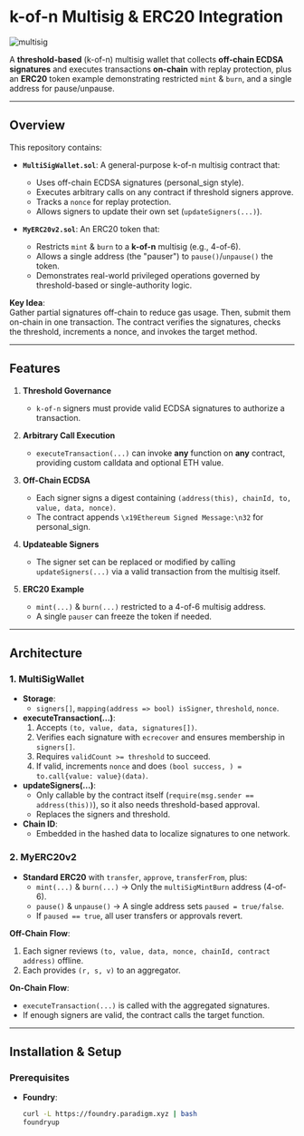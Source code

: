 # k-of-n Multisig & ERC20 Integration
![multisig](https://github.com/user-attachments/assets/e5e8774f-966e-4215-ae5a-72404fe80fc3)

A **threshold-based** (k-of-n) multisig wallet that collects **off-chain ECDSA signatures** and executes transactions **on-chain** with replay protection, plus an **ERC20** token example demonstrating restricted `mint` & `burn`, and a single address for pause/unpause.

---

## Overview

This repository contains:

- **`MultiSigWallet.sol`**: A general-purpose k-of-n multisig contract that:
  - Uses off-chain ECDSA signatures (personal_sign style).
  - Executes arbitrary calls on any contract if threshold signers approve.
  - Tracks a `nonce` for replay protection.
  - Allows signers to update their own set (`updateSigners(...)`).

- **`MyERC20v2.sol`**: An ERC20 token that:
  - Restricts `mint` & `burn` to a **k-of-n** multisig (e.g., 4-of-6).
  - Allows a single address (the "pauser") to `pause()`/`unpause()` the token.
  - Demonstrates real-world privileged operations governed by threshold-based or single-authority logic.

**Key Idea**:  
Gather partial signatures off-chain to reduce gas usage. Then, submit them on-chain in one transaction. The contract verifies the signatures, checks the threshold, increments a nonce, and invokes the target method.

---

## Features

1. **Threshold Governance**  
   - `k-of-n` signers must provide valid ECDSA signatures to authorize a transaction.

2. **Arbitrary Call Execution**  
   - `executeTransaction(...)` can invoke **any** function on **any** contract, providing custom calldata and optional ETH value.

3. **Off-Chain ECDSA**  
   - Each signer signs a digest containing `(address(this), chainId, to, value, data, nonce)`.
   - The contract appends `\x19Ethereum Signed Message:\n32` for personal_sign.

4. **Updateable Signers**  
   - The signer set can be replaced or modified by calling `updateSigners(...)` via a valid transaction from the multisig itself.

5. **ERC20 Example**  
   - `mint(...)` & `burn(...)` restricted to a 4-of-6 multisig address.
   - A single `pauser` can freeze the token if needed.

---

## Architecture

### 1. MultiSigWallet

- **Storage**:  
  - `signers[]`, `mapping(address => bool) isSigner`, `threshold`, `nonce`.
- **executeTransaction(...)**:  
  1. Accepts `(to, value, data, signatures[])`.  
  2. Verifies each signature with `ecrecover` and ensures membership in `signers[]`.  
  3. Requires `validCount >= threshold` to succeed.  
  4. If valid, increments `nonce` and does `(bool success, ) = to.call{value: value}(data)`.
- **updateSigners(...)**:  
  - Only callable by the contract itself (`require(msg.sender == address(this))`), so it also needs threshold-based approval.  
  - Replaces the signers and threshold.
- **Chain ID**:  
  - Embedded in the hashed data to localize signatures to one network.

### 2. MyERC20v2

- **Standard ERC20** with `transfer`, `approve`, `transferFrom`, plus:  
  - `mint(...)` & `burn(...)` → Only the `multiSigMintBurn` address (4-of-6).  
  - `pause()` & `unpause()` → A single address sets `paused = true/false`.  
  - If `paused == true`, all user transfers or approvals revert.

**Off-Chain Flow**:  
1. Each signer reviews `(to, value, data, nonce, chainId, contract address)` offline.  
2. Each provides `(r, s, v)` to an aggregator.

**On-Chain Flow**:  
- `executeTransaction(...)` is called with the aggregated signatures.  
- If enough signers are valid, the contract calls the target function.

---

## Installation & Setup

### Prerequisites

- **Foundry**:  
  ```bash
  curl -L https://foundry.paradigm.xyz | bash
  foundryup

